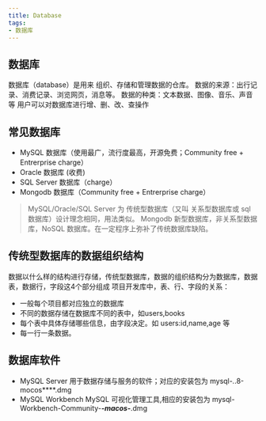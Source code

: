 ```yaml
---
title: Database
tags:
- 数据库
---
```


## 数据库
数据库（database）是用来 <span class='custom-box custom-box-933'>组织、存储和管理</span>数据的仓库。
数据的来源：出行记录、消费记录、浏览网页，消息等。
数据的种类：文本数据、图像、音乐、声音等
用户可以对数据库进行增、删、改、查操作

## 常见数据库
* MySQL 数据库（使用最广，流行度最高，开源免费；Community free + Entrerprise charge）
* Oracle 数据库 (收费)
* SQL Server 数据库（charge）
* Mongodb 数据库（Community free + Entrerprise charge）

> MySQL/Oracle/SQL Server 为 <span class='custom-box custom-box-933'>传统型数据库</span>（又叫 <span class='custom-box custom-box-393'>关系型数据库或 sql 数据库</span>）设计理念相同，用法类似。
> Mongodb <span class='custom-box custom-box-933'>新型数据库，非关系型数据库，NoSQL 数据库</span>。在一定程序上弥补了传统数据库缺陷。

## 传统型数据库的数据组织结构
数据以什么样的结构进行存储，传统型数据库，数据的组织结构分为数据库，数据表，数据行，字段这4个部分组成
项目开发库中，表、行、字段的关系：
* 一般每个项目都对应独立的数据库
* 不同的数据存储在数据库不同的表中，如users,books
* 每个表中具体存储哪些信息，由字段决定。如 users:id,name,age 等
* 每一行一条数据。

## 数据库软件
* MySQL Server 用于数据存储与服务的软件；对应的安装包为 mysql-*.*.8-mocos****.dmg
* MySQL Workbench MySQL 可视化管理工具,相应的安装包为 mysql-Workbench-Community-***-macos-***.dmg